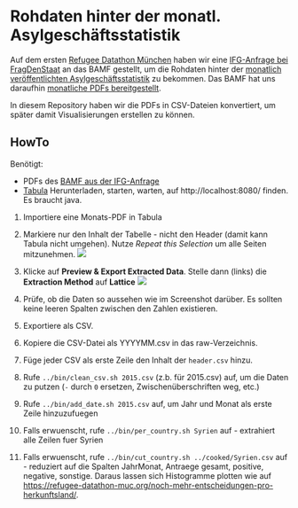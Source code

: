 # Rohdaten hinter der monatl. Asylgeschäftsstatistik

Auf dem ersten [Refugee Datathon München](https://refugee-datathon-muc.org) haben wir eine [IFG-Anfrage bei FragDenStaat](https://fragdenstaat.de/anfrage/rohdaten-hinter-monatl-asylgeschaftsstatistik/) an das BAMF gestellt, um die Rohdaten hinter der [monatlich veröffentlichten Asylgeschäftsstatistik](http://www.bamf.de/DE/Infothek/Statistiken/Asylzahlen/Asylgesch%C3%A4ftsstatistik/asylgeschaeftsstatistik-node.html) zu bekommen.
Das BAMF hat uns daraufhin [monatliche PDFs bereitgestellt](https://fragdenstaat.de/anfrage/rohdaten-hinter-monatl-asylgeschaftsstatistik/#nachricht-50896).

In diesem Repository haben wir die PDFs in CSV-Dateien konvertiert, um später damit Visualisierungen erstellen zu können.

## HowTo

Benötigt:

* PDFs des [BAMF aus der IFG-Anfrage](https://fragdenstaat.de/anfrage/rohdaten-hinter-monatl-asylgeschaftsstatistik/)
* [Tabula](http://tabula.technology) Herunterladen, starten, warten, auf http://localhost:8080/ finden. Es braucht java.

1. Importiere eine Monats-PDF in Tabula
2. Markiere nur den Inhalt der Tabelle - nicht den Header (damit kann Tabula nicht umgehen). Nutze _Repeat this Selection_ um alle Seiten mitzunehmen.
![](../docs/hkl-tabula-1.png)

3. Klicke auf **Preview & Export Extracted Data**. Stelle dann (links) die **Extraction Method** auf **Lattice**
![](../docs/hkl-tabula-2.png)

4. Prüfe, ob die Daten so aussehen wie im Screenshot darüber. Es sollten keine leeren Spalten zwischen den Zahlen existieren.
5. Exportiere als CSV.
6. Kopiere die CSV-Datei als YYYYMM.csv in das raw-Verzeichnis.
6. Füge jeder CSV als erste Zeile den Inhalt der `header.csv` hinzu.
7. Rufe `../bin/clean_csv.sh 2015.csv` (z.b. für 2015.csv) auf, um die Daten zu putzen (`-` durch `0` ersetzen, Zwischenüberschriften weg, etc.)
8. Rufe `../bin/add_date.sh 2015.csv` auf, um Jahr und Monat als erste Zeile hinzuzufuegen
9. Falls erwuenscht, rufe `../bin/per_country.sh Syrien` auf - extrahiert alle Zeilen fuer Syrien
10. Falls erwuenscht, rufe `../bin/cut_country.sh ../cooked/Syrien.csv` auf - reduziert auf die Spalten JahrMonat, Antraege gesamt, positive, negative, sonstige. Daraus lassen sich Histogramme plotten wie auf https://refugee-datathon-muc.org/noch-mehr-entscheidungen-pro-herkunftsland/.

